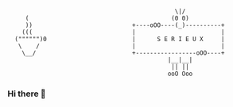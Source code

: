 ```
                                               \|/
     (                                        (0 0)
     ))                            +----oOO----(_)----------+
    (((                            |                        |
  ("""""")0                        |      S E R I E U X     |
   \    /                          |                        |
    \__/                           +-----------------oOO----+
                                             |__|__|
                                              || ||
                                             ooO Ooo

```


### Hi there 👋

<!--
**c-drault/c-drault** is a ✨ _special_ ✨ repository because its `README.md` (this file) appears on your GitHub profile.

Here are some ideas to get you started:

- 🔭 I’m currently working on ...
- 🌱 I’m currently learning ...
- 👯 I’m looking to collaborate on ...
- 🤔 I’m looking for help with ...
- 💬 Ask me about ...
- 📫 How to reach me: ...
- 😄 Pronouns: ...
- ⚡ Fun fact: ...
-->
